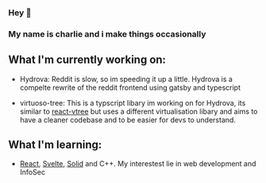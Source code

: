 ### Hey 👋

### My name is charlie and i make things occasionally

## What I'm currently working on:
- Hydrova: Reddit is slow, so im speeding it up a little. Hydrova is a compelte rewrite of the reddit frontend using gatsby and typescript

- virtuoso-tree: This is a typscript libary im working on for Hydrova, its similar to [react-vtree](https://github.com/Lodin/react-vtree) but uses a different virtualisation libary and aims to have a cleaner codebase and to be easier for devs to understand.

## What I'm learning:

- [React](https://github.com/facebook/react), [Svelte](https://github.com/sveltejs/svelte), [Solid](https://github.com/solidui/solid) and C++. My interestest lie in web development and InfoSec
